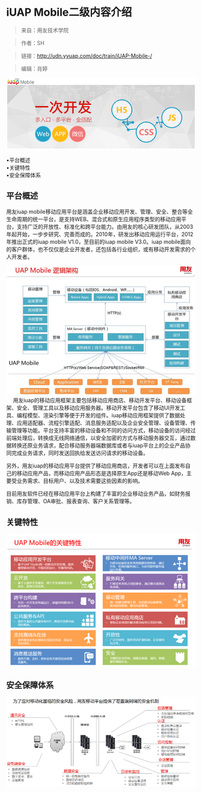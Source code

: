 # iUAP Mobile二级内容介绍

>来自：用友技术学院

>作者：SH

>链接：http://udn.yyuap.com/doc/train/iUAP-Mobile-/

>编辑：肖婷

![](/assets/132.png)

•平台概述  
•关键特性  
•安全保障体系

## 平台概述

用友iuap mobile移动应用平台是涵盖企业移动应用开发、管理、安全、整合等全生命周期的统一平台，是支持WEB、混合式和原生应用程序类型的移动应用平台，支持广泛的开放性、标准化和跨平台能力。由用友的核心研发团队，从2003年起开始，一步步研究、完善而成的。2010年，研发出移动应用运行平台，2012年推出正式的iuap mobile V1.0，至目前的iuap mobile V3.0。iuap mobile面向的客户群体，也不仅仅是企业开发者，还包括各行业组织，或有移动开发需求的个人开发者。

![](/assets/133.png)  
　 用友iuap的移动应用框架主要包括移动应用商店、移动开发平台、移动设备框架、安全、管理工具以及移动应用服务器。移动开发平台包含了移动UI开发工具、编程模型、渲染引擎等便于开发的组件。iuap移动应用框架提供了数据处理、应用适配器、流程引擎适配、消息服务适配以及企业安全管理、设备管理、传输管理等功能。平台支持丰富的移动设备和不同的访问方式，移动设备的访问经过前端处理后，转换成无线网络通信，以安全加密的方式与移动服务器交互，通过数据转换还原业务请求，配合移动服务器端数据库或者与iuap平台上的企业产品协同完成业务请求，同时发送回执给发送访问请求的移动设备。

另外，用友iuap的移动应用平台提供了移动应用商店，开发者可以在上面发布自己的移动应用产品，而移动应用产品形态是选择原生App还是移动Web App，主要受业务需求、目标用户、以及技术需要这些因素的影响。

目前用友软件已经在移动应用平台上构建了丰富的企业移动业务产品，如财务报销、库存管理、OA审批、报表查询、客户关系管理等。

## 关键特性

![](/assets/134.png)

## 安全保障体系

![](/assets/135.png)

